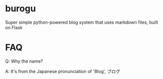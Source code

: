 # burogu

Super simple python-powered blog system that uses markdown files, built on Flask

# FAQ

Q: Why the name?

A: It's from the Japanese pronunciation of 'Blog', ブログ
